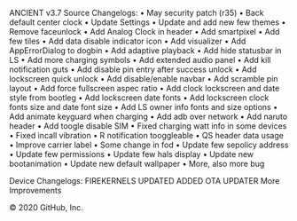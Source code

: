 ANCIENT v3.7 Source Changelogs:
• May security patch (r35) 
• Back default center clock 
• Update Settings 
• Update and add new few themes
• Remove faceunlock 
• Add Analog Clock in header 
• Add smartpixel 
• Add few tiles 
• Add data disable indicator icon 
• Add visualizer 
• Add AppErrorDialog to dogbin 
• Add adaptive playback
• Add hide statusbar in LS 
• Add more charging symbols 
• Add extended audio panel
• Add kill notification guts
• Add disable pin entry after success unlock 
• Add lockscreen quick unlock
• Add disable/enable navbar 
• Add scramble pin layout 
• Add force fullscreen aspec ratio 
• Add clock lockscreen and date style from bootleg
• Add lockscreen date fonts 
• Add lockscreen clock fonts size and date font size
• Add LS owner info fonts and size options 
• Add animate keyguard when charging
• Add adb over network 
• Add naruto header
• Add toogle disable SIM 
• Fixed charging watt info in some devices
• Fixed incall vibration
• R notification tooggleable
• QS header data usage
• Improve carrier label
• Some change in fod
• Update few sepolicy address 
• Update few permissions 
• Update few hals display 
• Update new bootanimation
• Update new default wallpaper
• More, also more bug


Device Changelogs: FIREKERNELS UPDATED ADDED OTA UPDATER More Improvements

© 2020 GitHub, Inc.
